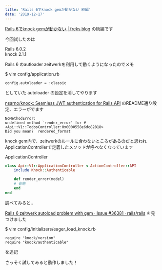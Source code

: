 ```yaml
---
title: 'Rails 6でknock gemが動かない 続編'
date: '2019-12-17'
---
```


[Rails 6でknock gemが動かない \| freks blog](https://blog.freks.jp/rails6-knock/) の続編です  

今回試したのは

Rails 6.0.2  
knock 2.1.1  

Rails 6 のautloader zeitwerkを利用して動くようになったのでメモ  

$ vim config/application.rb

```
config.autoloader = :classic
```

としていた autoloader の設定を消してやります

[nsarno/knock: Seamless JWT authentication for Rails API](https://github.com/nsarno/knock) のREADME通り設定、エラーがでます    

```
NoMethodError:
undefined method `render_error' for #<Api::V1::TodosController:0x0000558e6dc82818>
Did you mean?  rendered_format
```

knock gem内で、zeitwerkのルールに合わないところがあるのだと思われ  
ApplicationControllerで定義したメソッドが呼べなくなっています

ApplicationController

```rb
class Api::V1::ApplicationController < ActionController::API
    include Knock::Authenticable

    def render_error(model)
    # 省略
    end
end
```

調べてみると..

[Rails 6 zeitwerk autoload problem with gem · Issue \#36381 · rails/rails](https://github.com/rails/rails/issues/36381#issuecomment-511185972)
を見つけました

$ vim config/initializers/eager_load_knock.rb

```
require "knock/version"
require "knock/authenticable"
```

を追記

さっそく試してみると動作しました！  
